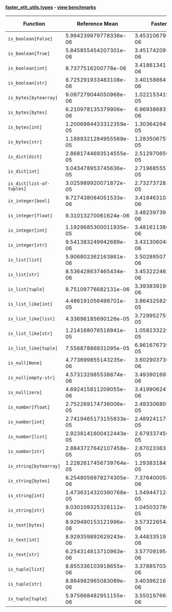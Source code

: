 #### [faster_eth_utils.types](https://github.com/BobTheBuidler/faster-eth-utils/blob/project-urls/faster_eth_utils/types.py) - [view benchmarks](https://github.com/BobTheBuidler/faster-eth-utils/blob/project-urls/benchmarks/test_types_benchmarks.py)

| Function | Reference Mean | Faster Mean | % Change | Speedup (%) | x Faster | Faster |
|----------|---------------|-------------|----------|-------------|----------|--------|
| `is_boolean[False]` | 5.994239979778338e-06 | 3.4531067952415177e-06 | 42.39% | 73.59% | 1.74x | ✅ |
| `is_boolean[True]` | 5.845855454207301e-06 | 3.451742095523619e-06 | 40.95% | 69.36% | 1.69x | ✅ |
| `is_boolean[int]` | 8.7377516200778e-06 | 3.4186134126001518e-06 | 60.88% | 155.59% | 2.56x | ✅ |
| `is_boolean[str]` | 8.725291933483108e-06 | 3.4015886411181953e-06 | 61.01% | 156.51% | 2.57x | ✅ |
| `is_bytes[bytearray]` | 9.097279044050968e-06 | 1.0221534195877892e-05 | -12.36% | -11.00% | 0.89x | ❌ |
| `is_bytes[bytes]` | 6.210978135379906e-06 | 6.969386832612745e-06 | -12.21% | -10.88% | 0.89x | ❌ |
| `is_bytes[int]` | 1.2006984433312359e-05 | 1.3036426423148305e-05 | -8.57% | -7.90% | 0.92x | ❌ |
| `is_bytes[str]` | 1.1889321284955569e-05 | 1.2835067554419776e-05 | -7.95% | -7.37% | 0.93x | ❌ |
| `is_dict[dict]` | 2.8681744693514555e-05 | 2.5129706567446183e-05 | 12.38% | 14.13% | 1.14x | ✅ |
| `is_dict[int]` | 3.043478953745636e-05 | 2.7196855571530406e-05 | 10.64% | 11.91% | 1.12x | ✅ |
| `is_dict[list-of-tuples]` | 3.025989920071872e-05 | 2.732737281895154e-05 | 9.69% | 10.73% | 1.11x | ✅ |
| `is_integer[bool]` | 9.727438084051533e-06 | 3.4184631029384496e-06 | 64.86% | 184.56% | 2.85x | ✅ |
| `is_integer[float]` | 9.31013270061624e-06 | 3.4823973915636113e-06 | 62.60% | 167.35% | 2.67x | ✅ |
| `is_integer[int]` | 1.1929685300011935e-05 | 3.4816113868074467e-06 | 70.82% | 242.65% | 3.43x | ✅ |
| `is_integer[str]` | 9.541383249942689e-06 | 3.431306048642185e-06 | 64.04% | 178.07% | 2.78x | ✅ |
| `is_list[list]` | 5.906802362163861e-06 | 3.5028850714160305e-06 | 40.70% | 68.63% | 1.69x | ✅ |
| `is_list[str]` | 8.536428637465434e-06 | 3.4532224620396477e-06 | 59.55% | 147.20% | 2.47x | ✅ |
| `is_list[tuple]` | 8.75109776682131e-06 | 3.3938391999897377e-06 | 61.22% | 157.85% | 2.58x | ✅ |
| `is_list_like[int]` | 4.486191056498701e-05 | 3.864325829160233e-05 | 13.86% | 16.09% | 1.16x | ✅ |
| `is_list_like[list]` | 4.33696185690126e-05 | 3.729952755000978e-05 | 14.00% | 16.27% | 1.16x | ✅ |
| `is_list_like[str]` | 1.214168076516941e-05 | 1.0582332291287988e-05 | 12.84% | 14.74% | 1.15x | ✅ |
| `is_list_like[tuple]` | 7.55687886931095e-05 | 6.961676739841417e-05 | 7.88% | 8.55% | 1.09x | ✅ |
| `is_null[None]` | 4.773699855143235e-06 | 3.6029037368982753e-06 | 24.53% | 32.50% | 1.32x | ✅ |
| `is_null[empty-str]` | 4.573132985538874e-06 | 3.493901693760223e-06 | 23.60% | 30.89% | 1.31x | ✅ |
| `is_null[zero]` | 4.692415811209055e-06 | 3.419906247763976e-06 | 27.12% | 37.21% | 1.37x | ✅ |
| `is_number[float]` | 2.752269174736006e-05 | 2.4933068057489576e-05 | 9.41% | 10.39% | 1.10x | ✅ |
| `is_number[int]` | 2.7419465173155833e-05 | 2.4892411736677252e-05 | 9.22% | 10.15% | 1.10x | ✅ |
| `is_number[list]` | 2.9238141600412443e-05 | 2.679337450178091e-05 | 8.36% | 9.12% | 1.09x | ✅ |
| `is_number[str]` | 2.8843727642107458e-05 | 2.6702336323858028e-05 | 7.42% | 8.02% | 1.08x | ✅ |
| `is_string[bytearray]` | 1.2282617456739764e-05 | 1.2938318411079559e-05 | -5.34% | -5.07% | 0.95x | ❌ |
| `is_string[bytes]` | 6.2548056978274305e-06 | 7.376400058218795e-06 | -17.93% | -15.21% | 0.85x | ❌ |
| `is_string[int]` | 1.4736314320390768e-05 | 1.5494471243463252e-05 | -5.14% | -4.89% | 0.95x | ❌ |
| `is_string[str]` | 9.030109325326112e-06 | 1.0450327865409652e-05 | -15.73% | -13.59% | 0.86x | ❌ |
| `is_text[bytes]` | 8.929490153121996e-06 | 3.573226544806081e-06 | 59.98% | 149.90% | 2.50x | ✅ |
| `is_text[int]` | 8.929359892629243e-06 | 3.4483351976597342e-06 | 61.38% | 158.95% | 2.59x | ✅ |
| `is_text[str]` | 6.254314813710963e-06 | 3.5770919548593127e-06 | 42.81% | 74.84% | 1.75x | ✅ |
| `is_tuple[list]` | 8.855336103918655e-06 | 3.378857034534325e-06 | 61.84% | 162.08% | 2.62x | ✅ |
| `is_tuple[str]` | 8.864982965083089e-06 | 3.4039621676763516e-06 | 61.60% | 160.43% | 2.60x | ✅ |
| `is_tuple[tuple]` | 5.975668482951155e-06 | 3.5501976658504696e-06 | 40.59% | 68.32% | 1.68x | ✅ |
